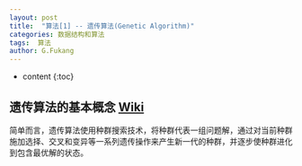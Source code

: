 ```yaml
---
layout: post
title:  "算法[1] -- 遗传算法(Genetic Algorithm)"
categories: 数据结构和算法
tags:  算法
author: G.Fukang
---
```


* content
{:toc}
## 遗传算法的基本概念 [Wiki](https://www.wikiwand.com/zh-hans/%E9%81%97%E4%BC%A0%E7%AE%97%E6%B3%95)

简单而言，遗传算法使用种群搜索技术，将种群代表一组问题解，通过对当前种群施加选择、交叉和变异等一系列遗传操作来产生新一代的种群，并逐步使种群进化到包含最优解的状态。

